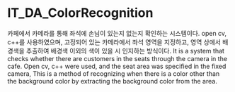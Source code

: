 # IT_DA_ColorRecognition
카페에서 카메라를 통해 좌석에 손님이 있는지 없는지 확인하는 시스템이다. open cv, c++를 사용하였으며, 고정되어 있는 카메라에서 좌석 영역을 지정하고, 영역 상에서 배경색을 추출하여 배경색 이외의 색이 있을 시 인지하는 방식이다.  It is a system that checks whether there are customers in the seats through the camera in the cafe. Open cv, c++ were used, and the seat area was specified in the fixed camera, This is a method of recognizing when there is a color other than the background color by extracting the background color from the area.
